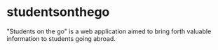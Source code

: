 studentsonthego
===============

"Students on the go" is a web application aimed to bring forth valuable information to students going abroad.
